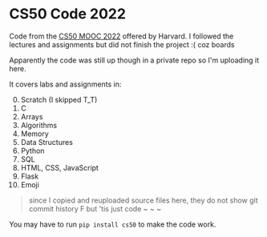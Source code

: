 # CS50 Code 2022

Code from the [CS50 MOOC 2022](https://cs50.harvard.edu/x/2022/) offered by Harvard. I followed the lectures and assignments but did not finish the project :( coz boards

Apparently the code was still up though in a private repo so I'm uploading it here.

It covers labs and assignments in:

0. Scratch (I skipped T_T)
1. C
2. Arrays
3. Algorithms
4. Memory
5. Data Structures
6. Python
7. SQL
8. HTML, CSS, JavaScript
9. Flask
10. Emoji

> since I copied and reuploaded source files here, they do not show git commit history F but 'tis just code
> ~ ~ ~

You may have to run `pip install cs50` to make the code work.

